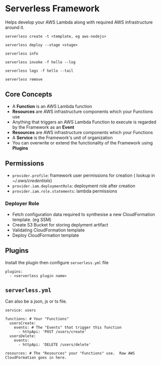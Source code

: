 # Serverless Framework

Helps develop your AWS Lambda along with required AWS infrastructure around it.

```
serverless create -t <template, eg aws-nodejs>
```

```
serverless deploy --stage <stage>
```

```
serverless info
```

```
serverless invoke -f hello --log
```

```
serverless logs -f hello --tail
```

```
serverless remove
```

## Core Concepts

- A **Function** is an AWS Lambda function
- **Resources** are AWS infrastructure components which your Functions use
- Anything that triggers an AWS Lambda Function to execute is regarded by the
Framework as an **Event**
- **Resources** are AWS infrastructure components which your Functions
- A **Service** is the Framework's unit of organization
- You can overwrite or extend the functionality of the Framework using
**Plugins**

## Permissions

- `provider.profile`: framework user permissions for creation ( lookup in *~/.aws/credentials*)
- `provider.iam.deploymentRole`: deployment role after creation
- `provider.iam.role.statements`: lambda permissions

### Deployer Role

- Fetch configuration data required to synthesise a new CloudFormation template.
(eg SSM)
- Create S3 Bucket for storing deplyment artifact
- Validating CloudFormation template
- Deploy CloudFormation template

## Plugins

Install the plugin then configure `serverless.yml` file

```
plugins:
  - <serverless plugin name>
```

## `serverless.yml`

Can also be a json, js or ts file.

```
service: users

functions: # Your "Functions"
  usersCreate:
    events: # The "Events" that trigger this function
      - httpApi: 'POST /users/create'
  usersDelete:
    events:
      - httpApi: 'DELETE /users/delete'

resources: # The "Resources" your "Functions" use.  Raw AWS CloudFormation goes in here.
```

